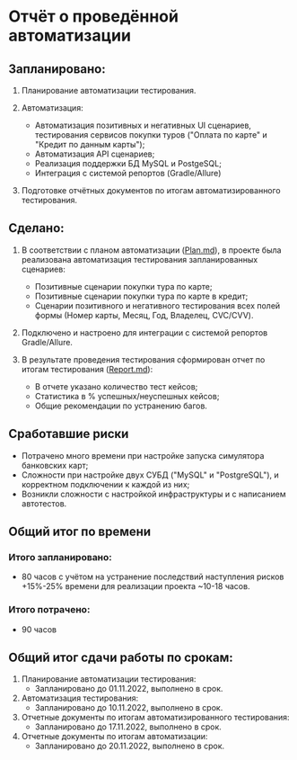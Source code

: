 # Отчёт о проведённой автоматизации
## Запланировано:

1. Планирование автоматизации тестирования.
    
2. Автоматизация:
   * Автоматизация позитивных и негативных UI сценариев, тестирования сервисов покупки туров ("Оплата по карте" и "Кредит по данным карты");
   * Автоматизация API сценариев;
   * Реализация поддержки БД MySQL и PostgeSQL;
   * Интеграция с системой репортов (Gradle/Allure)
   
3. Подготовке отчётных документов по итогам автоматизированного тестирования.
   
## Сделано:

1. В соответствии с планом автоматизации ([Plan.md](Plan.md)), в проекте была реализована автоматизация тестирования запланированных сценариев:
   * Позитивные сценарии покупки тура по карте;
   * Позитивные сценарии покупки тура по карте в кредит;
   * Сценарии позитивного и негативного тестирования всех полей формы (Номер карты, Месяц, Год, Владелец, CVC/CVV).

2. Подключено и настроено для интеграции с системой репортов Gradle/Allure.
   
4. В результате проведения тестирования сформирован отчет по итогам тестирования ([Report.md](Report.md)):
   * В отчете указано количество тест кейсов;
   * Статистика в % успешных/неуспешных кейсов;
   * Общие рекомендации по устранению багов.
   
## Сработавшие риски
* Потрачено много времени при настройке запуска симулятора банковских карт;
* Сложности при настройке двух СУБД ("MySQL" и "PostgreSQL"), и корректном подключении к каждой из них;
* Возникли сложности с настройкой инфраструктуры и с написанием автотестов.

## Общий итог по времени

### Итого запланировано: 
* 80 часов с учётом на устранение последствий наступления рисков +15%-25% времени для реализации проекта ~10-18 часов.

### Итого потрачено: 
* 90 часов

## Общий итог сдачи работы по срокам:
1. Планирование автоматизации тестирования: 
    * Запланировано до 01.11.2022, выполнено в срок.
2. Автоматизация тестирования: 
    * Запланировано до 10.11.2022, выполнено в срок.
3. Отчетные документы по итогам автоматизированного тестирования: 
    * Запланировано до 17.11.2022, выполнено в срок.
4. Отчетные документы по итогам автоматизации: 
    * Запланировано до 20.11.2022, выполнено в срок.